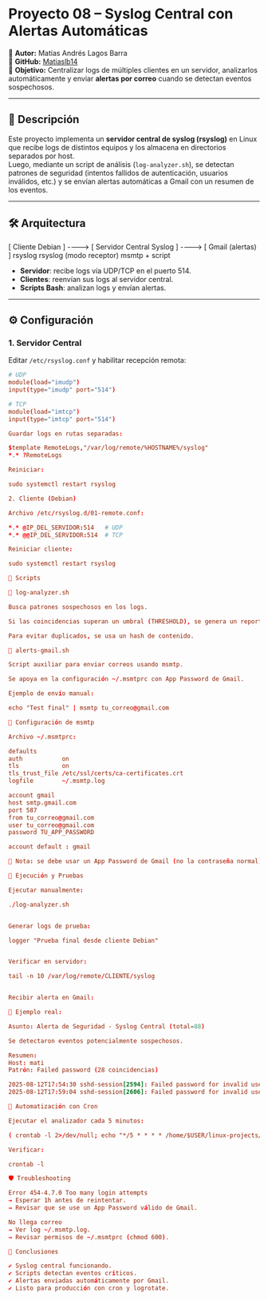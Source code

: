 # Proyecto 08 – Syslog Central con Alertas Automáticas

📌 **Autor:** Matías Andrés Lagos Barra  
📌 **GitHub:** [Matiaslb14](https://github.com/Matiaslb14)  
📌 **Objetivo:** Centralizar logs de múltiples clientes en un servidor, analizarlos automáticamente y enviar **alertas por correo** cuando se detectan eventos sospechosos.

---

## 📖 Descripción

Este proyecto implementa un **servidor central de syslog (rsyslog)** en Linux que recibe logs de distintos equipos y los almacena en directorios separados por host.  
Luego, mediante un script de análisis (`log-analyzer.sh`), se detectan patrones de seguridad (intentos fallidos de autenticación, usuarios inválidos, etc.) y se envían alertas automáticas a Gmail con un resumen de los eventos.

---

## 🛠️ Arquitectura

[ Cliente Debian ] ----> [ Servidor Central Syslog ] ----> [ Gmail (alertas) ]
rsyslog rsyslog (modo receptor) msmtp + script


- **Servidor**: recibe logs vía UDP/TCP en el puerto 514.  
- **Clientes**: reenvían sus logs al servidor central.  
- **Scripts Bash**: analizan logs y envían alertas.  

---

## ⚙️ Configuración

### 1. Servidor Central
Editar `/etc/rsyslog.conf` y habilitar recepción remota:

```conf
# UDP
module(load="imudp")
input(type="imudp" port="514")

# TCP
module(load="imtcp")
input(type="imtcp" port="514")

Guardar logs en rutas separadas:

$template RemoteLogs,"/var/log/remote/%HOSTNAME%/syslog"
*.* ?RemoteLogs

Reiniciar:

sudo systemctl restart rsyslog

2. Cliente (Debian)

Archivo /etc/rsyslog.d/01-remote.conf:

*.* @IP_DEL_SERVIDOR:514   # UDP
*.* @@IP_DEL_SERVIDOR:514  # TCP

Reiniciar cliente:

sudo systemctl restart rsyslog

📜 Scripts

🔹 log-analyzer.sh

Busca patrones sospechosos en los logs.

Si las coincidencias superan un umbral (THRESHOLD), se genera un reporte y se envía por correo.

Para evitar duplicados, se usa un hash de contenido.

🔹 alerts-gmail.sh

Script auxiliar para enviar correos usando msmtp.

Se apoya en la configuración ~/.msmtprc con App Password de Gmail.

Ejemplo de envío manual:

echo "Test final" | msmtp tu_correo@gmail.com

📧 Configuración de msmtp

Archivo ~/.msmtprc:

defaults
auth           on
tls            on
tls_trust_file /etc/ssl/certs/ca-certificates.crt
logfile        ~/.msmtp.log

account gmail
host smtp.gmail.com
port 587
from tu_correo@gmail.com
user tu_correo@gmail.com
password TU_APP_PASSWORD

account default : gmail

🔑 Nota: se debe usar un App Password de Gmail (no la contraseña normal).

🚀 Ejecución y Pruebas

Ejecutar manualmente:

./log-analyzer.sh


Generar logs de prueba:

logger "Prueba final desde cliente Debian"


Verificar en servidor:

tail -n 10 /var/log/remote/CLIENTE/syslog


Recibir alerta en Gmail:

📩 Ejemplo real:

Asunto: Alerta de Seguridad - Syslog Central (total=88)

Se detectaron eventos potencialmente sospechosos.

Resumen:
Host: mati
Patrón: Failed password (28 coincidencias)

2025-08-12T17:54:30 sshd-session[2594]: Failed password for invalid user fakeuser ...
2025-08-12T17:59:04 sshd-session[2606]: Failed password for invalid user fakeuser ...

🔄 Automatización con Cron

Ejecutar el analizador cada 5 minutos:

( crontab -l 2>/dev/null; echo "*/5 * * * * /home/$USER/linux-projects/08-syslog-central/log-analyzer.sh" ) | crontab -

Verificar:

crontab -l

🛡️ Troubleshooting

Error 454-4.7.0 Too many login attempts
→ Esperar 1h antes de reintentar.
→ Revisar que se use un App Password válido de Gmail.

No llega correo
→ Ver log ~/.msmtp.log.
→ Revisar permisos de ~/.msmtprc (chmod 600).

📌 Conclusiones

✔️ Syslog central funcionando.
✔️ Scripts detectan eventos críticos.
✔️ Alertas enviadas automáticamente por Gmail.
✔️ Listo para producción con cron y logrotate.
